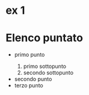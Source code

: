 # ex 1

<html>
    <head>
        <title> Esercizio 2 </title>
    </head>
    <body>
        <h1> Elenco puntato </h1>
    <ul>
        <li> primo punto </li>
            <ol> 
                <li> primo sottopunto</li>
                <li> secondo sottopunto</li>
            </ol>
        <li> secondo punto </li>
        <li> terzo punto </li>
    </ul>
    </body>
</html>
